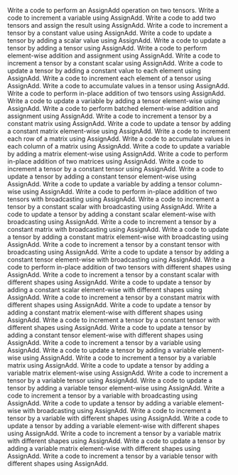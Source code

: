 Write a code to perform an AssignAdd operation on two tensors.
Write a code to increment a variable using AssignAdd.
Write a code to add two tensors and assign the result using AssignAdd.
Write a code to increment a tensor by a constant value using AssignAdd.
Write a code to update a tensor by adding a scalar value using AssignAdd.
Write a code to update a tensor by adding a tensor using AssignAdd.
Write a code to perform element-wise addition and assignment using AssignAdd.
Write a code to increment a tensor by a constant scalar using AssignAdd.
Write a code to update a tensor by adding a constant value to each element using AssignAdd.
Write a code to increment each element of a tensor using AssignAdd.
Write a code to accumulate values in a tensor using AssignAdd.
Write a code to perform in-place addition of two tensors using AssignAdd.
Write a code to update a variable by adding a tensor element-wise using AssignAdd.
Write a code to perform batched element-wise addition and assignment using AssignAdd.
Write a code to increment a tensor by a constant matrix using AssignAdd.
Write a code to update a tensor by adding a constant matrix element-wise using AssignAdd.
Write a code to increment each row of a matrix using AssignAdd.
Write a code to accumulate values in each column of a matrix using AssignAdd.
Write a code to update a variable by adding a matrix element-wise using AssignAdd.
Write a code to perform in-place addition of two matrices using AssignAdd.
Write a code to increment a tensor by a constant tensor using AssignAdd.
Write a code to update a tensor by adding a constant tensor element-wise using AssignAdd.
Write a code to update a variable by adding a tensor column-wise using AssignAdd.
Write a code to perform in-place addition of two tensors with broadcasting using AssignAdd.
Write a code to increment a tensor by a constant scalar with broadcasting using AssignAdd.
Write a code to update a tensor by adding a constant scalar element-wise with broadcasting using AssignAdd.
Write a code to increment a tensor by a constant matrix with broadcasting using AssignAdd.
Write a code to update a tensor by adding a constant matrix element-wise with broadcasting using AssignAdd.
Write a code to increment a tensor by a constant tensor with broadcasting using AssignAdd.
Write a code to update a tensor by adding a constant tensor element-wise with broadcasting using AssignAdd.
Write a code to perform in-place addition of two tensors with different shapes using AssignAdd.
Write a code to increment a tensor by a constant scalar with different shapes using AssignAdd.
Write a code to update a tensor by adding a constant scalar element-wise with different shapes using AssignAdd.
Write a code to increment a tensor by a constant matrix with different shapes using AssignAdd.
Write a code to update a tensor by adding a constant matrix element-wise with different shapes using AssignAdd.
Write a code to increment a tensor by a constant tensor with different shapes using AssignAdd.
Write a code to update a tensor by adding a constant tensor element-wise with different shapes using AssignAdd.
Write a code to increment a tensor by a variable using AssignAdd.
Write a code to update a tensor by adding a variable element-wise using AssignAdd.
Write a code to increment a tensor by a variable matrix using AssignAdd.
Write a code to update a tensor by adding a variable matrix element-wise using AssignAdd.
Write a code to increment a tensor by a variable tensor using AssignAdd.
Write a code to update a tensor by adding a variable tensor element-wise using AssignAdd.
Write a code to increment a tensor by a variable with broadcasting using AssignAdd.
Write a code to update a tensor by adding a variable element-wise with broadcasting using AssignAdd.
Write a code to increment a tensor by a variable with different shapes using AssignAdd.
Write a code to update a tensor by adding a variable element-wise with different shapes using AssignAdd.
Write a code to increment a tensor by a variable matrix with different shapes using AssignAdd.
Write a code to update a tensor by adding a variable matrix element-wise with different shapes using AssignAdd.
Write a code to increment a tensor by a variable tensor with different shapes using AssignAdd.